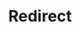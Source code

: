 ﻿---
layout: src/layouts/Redirect.astro
title: Redirect
redirect: https://octopus.com/docs/administration/high-availability/design/index
pubDate:  2023-01-01
navSearch: false
navSitemap: false
navMenu: false
---
